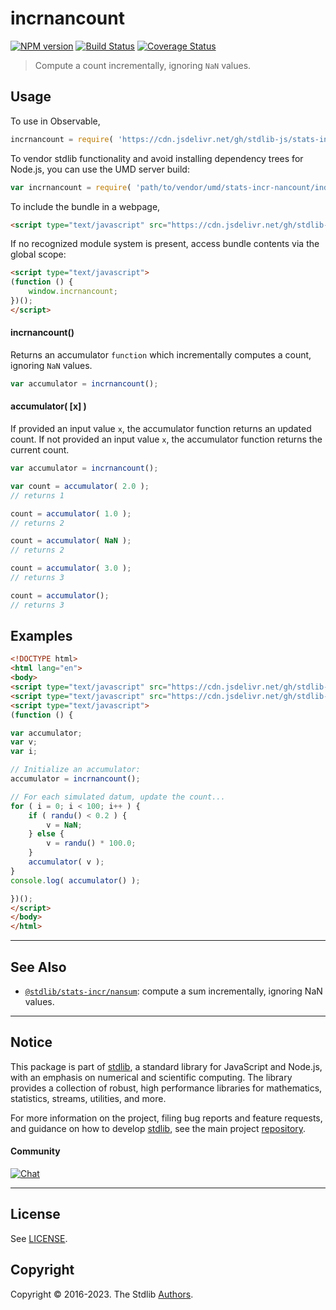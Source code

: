 <!--

@license Apache-2.0

Copyright (c) 2020 The Stdlib Authors.

Licensed under the Apache License, Version 2.0 (the "License");
you may not use this file except in compliance with the License.
You may obtain a copy of the License at

   http://www.apache.org/licenses/LICENSE-2.0

Unless required by applicable law or agreed to in writing, software
distributed under the License is distributed on an "AS IS" BASIS,
WITHOUT WARRANTIES OR CONDITIONS OF ANY KIND, either express or implied.
See the License for the specific language governing permissions and
limitations under the License.

-->

# incrnancount

[![NPM version][npm-image]][npm-url] [![Build Status][test-image]][test-url] [![Coverage Status][coverage-image]][coverage-url] <!-- [![dependencies][dependencies-image]][dependencies-url] -->

> Compute a count incrementally, ignoring `NaN` values.



<section class="usage">

## Usage

To use in Observable,

```javascript
incrnancount = require( 'https://cdn.jsdelivr.net/gh/stdlib-js/stats-incr-nancount@umd/browser.js' )
```

To vendor stdlib functionality and avoid installing dependency trees for Node.js, you can use the UMD server build:

```javascript
var incrnancount = require( 'path/to/vendor/umd/stats-incr-nancount/index.js' )
```

To include the bundle in a webpage,

```html
<script type="text/javascript" src="https://cdn.jsdelivr.net/gh/stdlib-js/stats-incr-nancount@umd/browser.js"></script>
```

If no recognized module system is present, access bundle contents via the global scope:

```html
<script type="text/javascript">
(function () {
    window.incrnancount;
})();
</script>
```

#### incrnancount()

Returns an accumulator `function` which incrementally computes a count, ignoring `NaN` values.

```javascript
var accumulator = incrnancount();
```

#### accumulator( \[x] )

If provided an input value `x`, the accumulator function returns an updated count. If not provided an input value `x`, the accumulator function returns the current count.

```javascript
var accumulator = incrnancount();

var count = accumulator( 2.0 );
// returns 1

count = accumulator( 1.0 );
// returns 2

count = accumulator( NaN );
// returns 2

count = accumulator( 3.0 );
// returns 3

count = accumulator();
// returns 3
```

</section>

<!-- /.usage -->

<section class="examples">

## Examples

<!-- eslint no-undef: "error" -->

```html
<!DOCTYPE html>
<html lang="en">
<body>
<script type="text/javascript" src="https://cdn.jsdelivr.net/gh/stdlib-js/random-base-randu@umd/browser.js"></script>
<script type="text/javascript" src="https://cdn.jsdelivr.net/gh/stdlib-js/stats-incr-nancount@umd/browser.js"></script>
<script type="text/javascript">
(function () {

var accumulator;
var v;
var i;

// Initialize an accumulator:
accumulator = incrnancount();

// For each simulated datum, update the count...
for ( i = 0; i < 100; i++ ) {
    if ( randu() < 0.2 ) {
        v = NaN;
    } else {
        v = randu() * 100.0;
    }
    accumulator( v );
}
console.log( accumulator() );

})();
</script>
</body>
</html>
```

</section>

<!-- /.examples -->

<!-- Section for related `stdlib` packages. Do not manually edit this section, as it is automatically populated. -->

<section class="related">

* * *

## See Also

-   <span class="package-name">[`@stdlib/stats-incr/nansum`][@stdlib/stats/incr/nansum]</span><span class="delimiter">: </span><span class="description">compute a sum incrementally, ignoring NaN values.</span>

</section>

<!-- /.related -->

<!-- Section for all links. Make sure to keep an empty line after the `section` element and another before the `/section` close. -->


<section class="main-repo" >

* * *

## Notice

This package is part of [stdlib][stdlib], a standard library for JavaScript and Node.js, with an emphasis on numerical and scientific computing. The library provides a collection of robust, high performance libraries for mathematics, statistics, streams, utilities, and more.

For more information on the project, filing bug reports and feature requests, and guidance on how to develop [stdlib][stdlib], see the main project [repository][stdlib].

#### Community

[![Chat][chat-image]][chat-url]

---

## License

See [LICENSE][stdlib-license].


## Copyright

Copyright &copy; 2016-2023. The Stdlib [Authors][stdlib-authors].

</section>

<!-- /.stdlib -->

<!-- Section for all links. Make sure to keep an empty line after the `section` element and another before the `/section` close. -->

<section class="links">

[npm-image]: http://img.shields.io/npm/v/@stdlib/stats-incr-nancount.svg
[npm-url]: https://npmjs.org/package/@stdlib/stats-incr-nancount

[test-image]: https://github.com/stdlib-js/stats-incr-nancount/actions/workflows/test.yml/badge.svg?branch=main
[test-url]: https://github.com/stdlib-js/stats-incr-nancount/actions/workflows/test.yml?query=branch:main

[coverage-image]: https://img.shields.io/codecov/c/github/stdlib-js/stats-incr-nancount/main.svg
[coverage-url]: https://codecov.io/github/stdlib-js/stats-incr-nancount?branch=main

<!--

[dependencies-image]: https://img.shields.io/david/stdlib-js/stats-incr-nancount.svg
[dependencies-url]: https://david-dm.org/stdlib-js/stats-incr-nancount/main

-->

[chat-image]: https://img.shields.io/gitter/room/stdlib-js/stdlib.svg
[chat-url]: https://gitter.im/stdlib-js/stdlib/

[stdlib]: https://github.com/stdlib-js/stdlib

[stdlib-authors]: https://github.com/stdlib-js/stdlib/graphs/contributors

[umd]: https://github.com/umdjs/umd
[es-module]: https://developer.mozilla.org/en-US/docs/Web/JavaScript/Guide/Modules

[deno-url]: https://github.com/stdlib-js/stats-incr-nancount/tree/deno
[umd-url]: https://github.com/stdlib-js/stats-incr-nancount/tree/umd
[esm-url]: https://github.com/stdlib-js/stats-incr-nancount/tree/esm
[branches-url]: https://github.com/stdlib-js/stats-incr-nancount/blob/main/branches.md

[stdlib-license]: https://raw.githubusercontent.com/stdlib-js/stats-incr-nancount/main/LICENSE

<!-- <related-links> -->

[@stdlib/stats/incr/nansum]: https://github.com/stdlib-js/stats-incr-nansum/tree/umd

<!-- </related-links> -->

</section>

<!-- /.links -->
